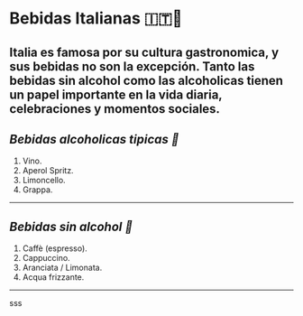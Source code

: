# Bebidas Italianas 🇮🇹🤌
Italia es famosa por su cultura gastronomica, y sus bebidas no son la excepción. Tanto las bebidas sin alcohol como las alcoholicas tienen un papel importante en la vida diaria, celebraciones y momentos sociales.
---
## *Bebidas alcoholicas tipicas 🍻*
1. Vino.
2. Aperol Spritz.
3. Limoncello.
4. Grappa.
---
## *Bebidas sin alcohol 🥤*
1. Caffè (espresso).
2. Cappuccino.
3. Aranciata / Limonata.
4. Acqua frizzante.
---
sss